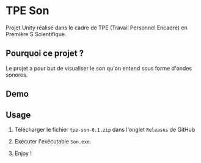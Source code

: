 # TPE Son

Projet Unity réalisé dans le cadre de TPE (Travail Personnel Encadré) en Première S Scientifique.

## Pourquoi ce projet ?

Le projet a pour but de visualiser le son qu'on entend sous forme d'ondes sonores.

## Demo

## Usage

1. Télécharger le fichier `tpe-son-0.1.zip` dans l'onglet `Releases` de GitHub

2. Exécuter l'exécutable `Son.exe`.

3. Enjoy !

 

